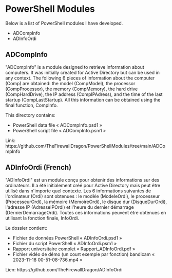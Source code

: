 <h1>PowerShell Modules</h1>
<p>
Below is a list of PowerShell modules I have developed.
</p>
<ul>
  <li>ADCompInfo</li>
  <li>ADInfoOrdi</li>
</ul>

<h2>ADCompInfo</h2>
<p>
"ADCompInfo" is a module designed to retrieve information about computers. It was initially created for Active Directory but can be used in any context. The following 6 pieces of information about the computer (Comp) are obtained: the model (CompModel), the processor (CompProcessor), the memory (CompMemory), the hard drive (CompHardDrive), the IP address (CompIPAdress), and the time of the last startup (CompLastStartup). All this information can be obtained using the final function, CompInfo.  
</p>
This directory contains:
<ul>
  <li>PowerShell data file « ADCompInfo.psd1 »</li>
  <li>PowerShell script file « ADCompInfo.psm1 »</li>
</ul>
Link: https://github.com/TheFirewallDragon/PowerShellModules/tree/main/ADCompInfo

<h2>ADInfoOrdi (French)</h2>
<p>
"ADInfoOrdi" est un module conçu pour obtenir des informations sur des ordinateurs. Il a été initialement créé pour Active Directory mais peut être utilisé dans n'importe quel contexte. Les 6 informations suivantes de l'ordinateur (Ordi) sont obtenues : le modèle (ModeleOrdi), le processeur (ProcesseurOrdi), la mémoire (MemoireOrdi), le disque dur (DisqueDurOrdi), l'adresse IP (AdresseIPOrdi) et l'heure du dernier démarrage (DernierDemarrageOrdi). Toutes ces informations peuvent être obtenues en utilisant la fonction finale, InfoOrdi.
</p>
Le dossier contient:
<ul>
  <li>Fichier de données PowerShell « ADInfoOrdi.psd1 »</li>
  <li>Fichier du script PowerShell « ADInfoOrdi.psm1 »</li>
  <li>Rapport universitaire complet « Rapport_ADInfoOrdi.pdf »</li>
  <li>Fichier vidéo de démo (un court exemple par fonction) bandicam « 2023-11-18 00-51-08-736.mp4 »</li>
</ul>
Lien: https://github.com/TheFirewallDragon/ADInfoOrdi

